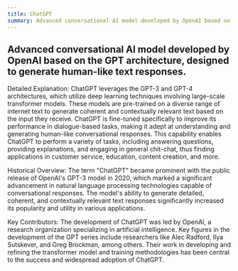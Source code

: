 ```yaml
---
title: ChatGPT
summary: Advanced conversational AI model developed by OpenAI based on the GPT architecture, designed to generate human-like text responses.
---
```

## Advanced conversational AI model developed by OpenAI based on the GPT architecture, designed to generate human-like text responses.

Detailed Explanation:
ChatGPT leverages the GPT-3 and GPT-4 architectures, which utilize deep learning techniques involving large-scale transformer models. These models are pre-trained on a diverse range of internet text to generate coherent and contextually relevant text based on the input they receive. ChatGPT is fine-tuned specifically to improve its performance in dialogue-based tasks, making it adept at understanding and generating human-like conversational responses. This capability enables ChatGPT to perform a variety of tasks, including answering questions, providing explanations, and engaging in general chit-chat, thus finding applications in customer service, education, content creation, and more.

Historical Overview:
The term "ChatGPT" became prominent with the public release of OpenAI's GPT-3 model in 2020, which marked a significant advancement in natural language processing technologies capable of conversational responses. The model's ability to generate detailed, coherent, and contextually relevant text responses significantly increased its popularity and utility in various applications.

Key Contributors:
The development of ChatGPT was led by OpenAI, a research organization specializing in artificial intelligence. Key figures in the development of the GPT series include researchers like Alec Radford, Ilya Sutskever, and Greg Brockman, among others. Their work in developing and refining the transformer model and training methodologies has been central to the success and widespread adoption of ChatGPT.